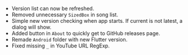 - Version list can now be refreshed.
- Removed unnecessary `SizedBox` in song list.
- Simple new version checking when app starts. If current is not latest, a dialog will show.
- Added button in `About` to quickly get to GitHub releases page.
- Remade `Android` folder with new Flutter version.
- Fixed missing `_` in YouTube URL RegExp.
